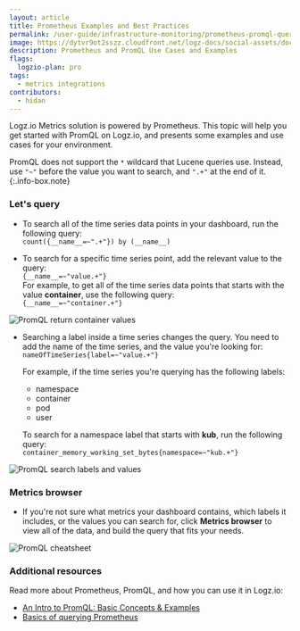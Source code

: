 ```yaml
---
layout: article
title: Prometheus Examples and Best Practices 
permalink: /user-guide/infrastructure-monitoring/prometheus-promql-queries.html
image: https://dytvr9ot2sszz.cloudfront.net/logz-docs/social-assets/docs-social.jpg
description: Prometheus and PromQL Use Cases and Examples
flags:
  logzio-plan: pro
tags:
  - metrics integrations
contributors:
  - hidan
---
```


Logz.io Metrics solution is powered by Prometheus. This topic will help you get started with PromQL on Logz.io, and presents some examples and use cases for your environment.

<!-- info-box-start:info -->
PromQL does not support the `*` wildcard that Lucene queries use. 
Instead, use `"~"` before the value you want to search, and `".+"` at the end of it.
{:.info-box.note}
<!-- info-box-end -->

### Let's query

* To search all of the time series data points in your dashboard, run the following query:<br>
`count({__name__=~".+"}) by (__name__)`

* To search for a specific time series point, add the relevant value to the query:<br>
`{__name__=~"value.+"}` 
    <br>For example, to get all of the time series data points that starts with the value **container**, use the following query:<br>
`{__name__=~"container.+"}`

![PromQL return container values](https://dytvr9ot2sszz.cloudfront.net/logz-docs/Infrastructure-monitoring/promql-query-container.png)

* Searching a label inside a time series changes the query. You need to add the name of the time series, and the value you're looking for:<br>
`nameOfTimeSeries{label=~"value.+"}`

    For example, if the time series you're querying has the following labels:
    
    * namespace
    * container
    * pod
    * user

    To search for a namespace label that starts with **kub**, run the following query:<br>
    `container_memory_working_set_bytes{namespace=~"kub.+"}`

![PromQL search labels and values](https://dytvr9ot2sszz.cloudfront.net/logz-docs/Infrastructure-monitoring/promql-search-values.png)

### Metrics browser

* If you're not sure what metrics your dashboard contains, which labels it includes, or the values you can search for, click **Metrics browser** to view all of the data, and build the query that fits your needs. 

![PromQL cheatsheet](https://dytvr9ot2sszz.cloudfront.net/logz-docs/Infrastructure-monitoring/query-cheatsheet.png)

### Additional resources

Read more about Prometheus, PromQL, and how you can use it in Logz.io:

* [An Intro to PromQL: Basic Concepts & Examples](https://logz.io/blog/promql-examples-introduction/#promqlintroduction)
* [Basics of querying Prometheus](https://prometheus.io/docs/prometheus/latest/querying/basics/)
